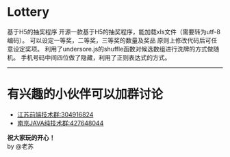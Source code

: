 # Lottery
基于H5的抽奖程序
开源一款基于H5的抽奖程序，能加载xls文件（需要转为utf-8编码）。
可以设定一等奖，二等奖，三等奖的数量及奖品
原则上修改代码后可任意设定奖项。
利用了undersore.js的shuffle函数对候选数组进行洗牌的方式做随机。
手机号码中间四位做了隐藏，利用了正则表达式的方式。
***
# 有兴趣的小伙伴可以加群讨论
- [江苏前端技术群:304916824](http://shang.qq.com/wpa/qunwpa?idkey=df2139ad271e4b4d402acaa005ecbef4e47e9a4fcebebadcc0859fc9c976901b)
- [南京JAVA纯技术群:427648044](http://shang.qq.com/wpa/qunwpa?idkey=e559c1b992c3e0ae6b3bb3487060f0676d4f6e5606accc9a992f66205ca379d1)
  
**祝大家玩的开心！**  
by @老苏
